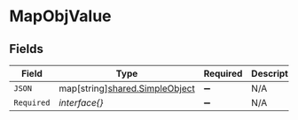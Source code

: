 # MapObjValue


## Fields

| Field                                                                        | Type                                                                         | Required                                                                     | Description                                                                  | Example                                                                      |
| ---------------------------------------------------------------------------- | ---------------------------------------------------------------------------- | ---------------------------------------------------------------------------- | ---------------------------------------------------------------------------- | ---------------------------------------------------------------------------- |
| `JSON`                                                                       | map[string][shared.SimpleObject](../../../pkg/models/shared/simpleobject.md) | :heavy_minus_sign:                                                           | N/A                                                                          | {"mapElem1":"...","mapElem2":"..."}                                          |
| `Required`                                                                   | *interface{}*                                                                | :heavy_minus_sign:                                                           | N/A                                                                          |                                                                              |